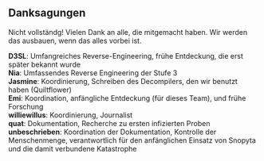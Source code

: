 ## Danksagungen
Nicht vollständg! Vielen Dank an alle, die mitgemacht haben. Wir werden das ausbauen, wenn das alles vorbei ist.

**D3SL**: Umfangreiches Reverse-Engineering, frühe Entdeckung, die erst später bekannt wurde  
**Nia**: Umfassendes Reverse Engineering der Stufe 3  
**Jasmine**: Koordinierung, Schreiben des Decompilers, den wir benutzt haben (Quiltflower)  
**Emi**: Koordination, anfängliche Entdeckung (für dieses Team), und frühe Forschung  
**williewillus**: Koordinierung, Journalist  
**quat**: Dokumentation, Recherche zu ersten infizierten Proben  
**unbeschrieben**: Koordination der Dokumentation, Kontrolle der Menschenmenge, verantwortlich für den anfänglichen Einsatz von Snopyta und die damit verbundene Katastrophe